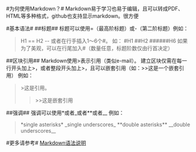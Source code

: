 #为何使用Markdown？#
Markdown易于学习也易于编辑，且可以转成PDF、HTML等多种格式，github也支持显示markdown。很方便

#基本语法#
##标题##
标题可以使用=（最高阶标题）或-（第二阶标题）例如：
>H1
>\=\=
>H2
>\-\-
或者在行手插入1～6个#。
如：
>\#H1
>\#\#H2
>\#\#\#\#\#\#H6
如果为了美观，可以在行尾加入#（数量任意，标题阶数仅由行首决定）

##区块引用##
Markdown使用>表示引用（类似e-mail）。
建立区块仅需在每一行开头加上>，或者整段开头加上>，且可以嵌套引用（如：>>这是一个嵌套引用）
例如：
>\>这是引用。
>>\>>这是嵌套引用

##强调##
强调可以使用*或者_或者**或者__
例如：
>\*single asterisks\*
>\_single underscores\_
>\*\*double asterisks\*\*
>\_\_double underscores\_\_

#更多请参考#
[Markdown语法说明](http://wowubuntu.com/markdown/index.html)


